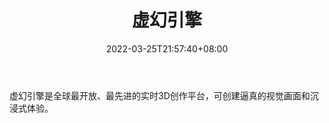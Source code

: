 ﻿---
weight: 
title: "虚幻引擎"
description: "虚幻引擎是全球最开放、最先进的实时3D创作平台，可创建逼真的视觉画面和沉浸式体验。"
date: 2022-03-25T21:57:40+08:00
lastmod: 2022-03-25T16:45:40+08:00
draft: false
authors: ["Metabd"]
featuredImage: "211.png"
link: "https://www.unrealengine.com/zh-CN/"
tags: ["虚幻引擎","虚拟人"]
categories: ["navigation"]
navigation: ["虚拟人"]
lightgallery: true
toc: true
pinned: false
recommend: false
recommend1: false
---
虚幻引擎是全球最开放、最先进的实时3D创作平台，可创建逼真的视觉画面和沉浸式体验。

